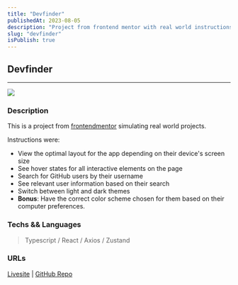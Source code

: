 ```yaml
---
title: "Devfinder"
publishedAt: 2023-08-05
description: "Project from frontend mentor with real world instructions"
slug: "devfinder"
isPublish: true
---
```


## Devfinder

---

![](/img/preview-devfinder.png)

### Description

This is a project from [frontendmentor](https://www.frontendmentor.io) simulating real world projects.

Instructions were:
- View the optimal layout for the app depending on their device's screen size
- See hover states for all interactive elements on the page
- Search for GitHub users by their username
- See relevant user information based on their search
- Switch between light and dark themes
- **Bonus**: Have the correct color scheme chosen for them based on their computer preferences. 

### Techs && Languages

> Typescript / React / Axios / Zustand

### URLs

[Livesite](https://devfinder-dreyzu.vercel.app/) | [GitHub Repo](https://github.com/tristan-derez/devfinder)
